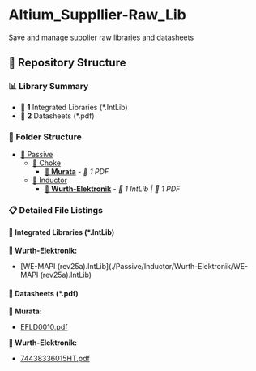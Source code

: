 # Altium_Suppllier-Raw_Lib
Save and manage supplier raw libraries and datasheets


<!-- FOLDER-TOC -->
## 📁 Repository Structure

### 📊 Library Summary
- 🔗 **1** Integrated Libraries (*.IntLib)
- 📄 **2** Datasheets (*.pdf)

### 📂 Folder Structure

- [📂 Passive](./Passive/)
  - [📂 Choke](./Passive/Choke/)
    - [📂 **Murata**](./Passive/Choke/Murata/) - *📄 1 PDF*
  - [📂 Inductor](./Passive/Inductor/)
    - [📂 **Wurth-Elektronik**](./Passive/Inductor/Wurth-Elektronik/) - *🔗 1 IntLib | 📄 1 PDF*

### 📋 Detailed File Listings

#### 🔗 Integrated Libraries (*.IntLib)

**📂 Wurth-Elektronik:**
- [WE-MAPI (rev25a).IntLib](./Passive/Inductor/Wurth-Elektronik/WE-MAPI (rev25a).IntLib)

#### 📄 Datasheets (*.pdf)

**📂 Murata:**
- [EFLD0010.pdf](./Passive/Choke/Murata/EFLD0010.pdf)

**📂 Wurth-Elektronik:**
- [74438336015HT.pdf](./Passive/Inductor/Wurth-Elektronik/74438336015HT.pdf)

<!-- /FOLDER-TOC -->
